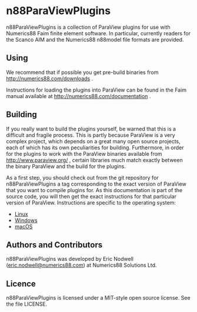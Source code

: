 # n88ParaViewPlugins

n88ParaViewPlugins is a collection of ParaView plugins for use with Numerics88 Faim finite
element software. In particular, currently readers for the Scanco AIM and the Numerics88
n88model file formats are provided.


## Using

We recommend that if possible you get pre-build binaries from http://numerics88.com/downloads .

Instructions for loading the plugins into ParaView can be found in the Faim manual
available at http://numerics88.com/documentation .

## Building

If you really want to build the plugins yourself, be warned that this is a difficult and
fragile process. This is partly because ParaView is a very complex project, which depends
on a great many open source projects, each of which has its own peculiarities for building.
Furthermore, in order for the plugins to work with the ParaView binaries available
from http://www.paraview.org/ , certain libraries much match exactly between the binary
ParaView and the build for the plugins.

As a first step, you should check out from the git repository for
n88ParaViewPlugins a tag corresponding to the exact version of ParaView that you want to compile
plugins for. As this documentation is part of the source code, you will then get the
exact instructions for that particular version of ParaView. Instructions are specific
to the operating system:

- [Linux](Build-Linux.md)
- [Windows](Build-Windows.md)
- [macOS](Build-Mac.md)


## Authors and Contributors

n88ParaViewPlugins was developed by Eric Nodwell (eric.nodwell@numerics88.com) at Numerics88
Solutions Ltd.


## Licence

n88ParaViewPlugins is licensed under a MIT-style open source license. See the file LICENSE.

